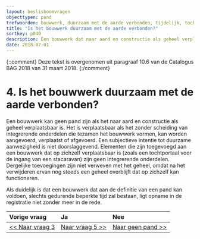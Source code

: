 ```yaml
---
layout: beslisboomvragen
objecttypen: pand
trefwoorden: bouwwerk, duurzaam met de aarde verbonden, tijdelijk, tochtportaal, verplaatsbaar
title: "Is het bouwwerk duurzaam met de aarde verbonden?"
sortkey: p040
description: Een bouwwerk dat naar aard en constructie als geheel verplaatsbaar is, is geen pand.
date: 2018-07-01
---
```


{::comment}
Deze tekst is overgenomen uit paragraaf 10.6 van de Catalogus BAG 2018 van 31 maart 2018.
{:/comment}

# 4. Is het bouwwerk duurzaam met de aarde verbonden?

Een bouwwerk kan geen pand zijn als het naar aard en constructie als geheel verplaatsbaar is. Het is verplaatsbaar als het zonder scheiding van integrerende onderdelen die tezamen het bouwwerk vormen, kan worden aangevoerd, verplaatst of afgevoerd. Een subjectieve intentie tot duurzame aanwezigheid is niet doorslaggevend. Elementen die zijn toegevoegd aan een bouwwerk dat op zichzelf verplaatsbaar is (zoals een tochtportaal voor de ingang van een stacaravan) zijn geen integrerende onderdelen. Dergelijke toevoegingen zijn niet verweven met het geheel, omdat na het verwijderen ervan nog steeds een geheel overblijft dat op zichzelf kan functioneren.

Als duidelijk is dat een bouwwerk dat aan de definitie van een pand kan voldoen, slechts gedurende beperkte tijd zal bestaan, ligt opname in de registratie niet zonder meer in de rede.

Vorige vraag | Ja | Nee
:-- | :-- | :--
[<< Naar vraag 3]({{-site.baseurl-}}/beslisboomvragen/pand-03) | [Naar vraag 5 >>]({{-site.baseurl-}}/beslisboomvragen/pand-05) | [Naar geen pand >>]({{-site.baseurl-}}/beslisboomvragen/pand-10)  
